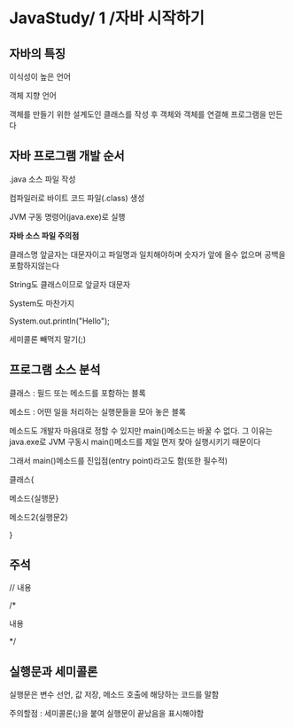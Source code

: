# JavaStudy/ 1 /자바 시작하기 



## 자바의 특징

이식성이 높은 언어

객체 지향 언어

객체를 만들기 위한 설계도인 클래스를 작성 후 객체와 객체를 연결해 프로그램을 만든다

## 자바 프로그램 개발 순서

.java 소스 파일 작성

컴파일러로 바이트 코드 파일(.class) 생성

JVM 구동 명령어(java.exe)로 실행



**자바 소스 파일 주의점**

클래스명 앞글자는 대문자이고 파일명과 일치해야하며 숫자가 앞에 올수 없으며 공백을 포함하지않는다

String도 클래스이므로 앞글자 대문자

System도 마찬가지

System.out.println("Hello");

세미콜론 빼먹지 말기(;)



## 프로그램 소스 분석

클래스 : 필드 또는 메소드를 포함하는 블록

메소드 : 어떤 일을 처리하는 실행문들을 모아 놓은 블록

메소드도 개발자 마음대로 정할 수 있지만 main()메소드는 바꿀 수 없다. 그 이유는 java.exe로 JVM 구동시 main()메소드를 제일 먼저 찾아 실행시키기 때문이다

그래서 main()메소드를 진입점(entry point)라고도 함(또한 필수적)



클래스{

메소드{실행문}

메소드2{실행문2}

}



## 주석

// 내용

/*

내용

*/



## 실행문과 세미콜론

실행문은 변수 선언, 값 저장, 메소드 호출에 해당하는 코드를 말함

주의할점 : 세미콜론(;)을 붙여 실행문이 끝났음을 표시해야함

